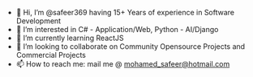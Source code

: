 - 👋 Hi, I’m @safeer369 having 15+ Years of experience in Software Development
- 👀 I’m interested in C# - Application/Web, Python - AI/Django
- 🌱 I’m currently learning ReactJS
- 💞️ I’m looking to collaborate on Community Opensource Projects and Commercial Projects
- 📫 How to reach me: mail me @ mohamed_safeer@hotmail.com

<!---
safeer369/safeer369 is a ✨ special ✨ repository because its `README.md` (this file) appears on your GitHub profile.
You can click the Preview link to take a look at your changes.
--->
